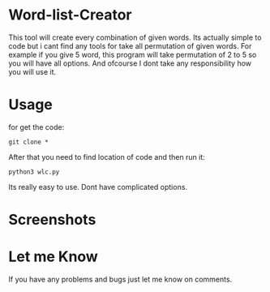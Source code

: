 # Word-list-Creator

This tool will create every combination of given words. Its actually simple to code but i cant find any tools for take all permutation of given words.
For example if you give 5 word, this program will take permutation of 2 to 5 so you will have all options.
And ofcourse I dont take any responsibility how you will use it.

# Usage 

for get the code:
```
git clone *
```

After that you need to find location of code and then run it:
```
python3 wlc.py
```

Its really easy to use. Dont have complicated options. 

# Screenshots 



# Let me Know 

If you have any problems and bugs just let me know on comments. 
